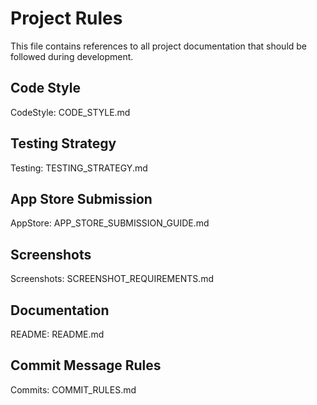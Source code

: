 # Project Rules

This file contains references to all project documentation that should be followed during development.

## Code Style
CodeStyle: CODE_STYLE.md

## Testing Strategy
Testing: TESTING_STRATEGY.md

## App Store Submission
AppStore: APP_STORE_SUBMISSION_GUIDE.md

## Screenshots
Screenshots: SCREENSHOT_REQUIREMENTS.md

## Documentation
README: README.md

## Commit Message Rules
Commits: COMMIT_RULES.md 